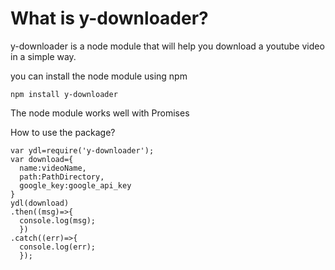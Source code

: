 # What is y-downloader?
y-downloader is a node module that will help you download a youtube video in a simple way.

 you can install the node module using npm

```
npm install y-downloader
```

The node module works well with Promises

How to use the package?

```
var ydl=require('y-downloader');
var download={
  name:videoName,
  path:PathDirectory,
  google_key:google_api_key
}
ydl(download)
.then((msg)=>{
  console.log(msg);
  })
.catch((err)=>{
  console.log(err);
  });
```
